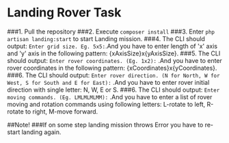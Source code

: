 
# Landing Rover Task
###1. Pull the repository
###2. Execute `composer install`
###3. Enter `php artisan landing:start` to start Landing mission.
###4. The CLI should output: `Enter grid size. Eg. 5x5:`.And you have to enter length of 'x' axis and 'y' axis in the following pattern: {xAxisSize}x{yAxisSize}. 
###5. The CLI should output: `Enter rover coordinates. (Eg. 1x2):` .And you have to enter rover coordinates in the following pattern: {xCoordinates}x{yCoordinates}. 
###6. The CLI should output: `Enter rover direction. (N for North, W for West, S for South and E for East):` .And you have to enter rover initial direction with single letter: N, W, E or S. 
###6. The CLI should output: `Enter moving commands. (Eg. LMLMLMLMM):` .And you have to enter a list of rover moving and rotation commands using following letters: L-rotate to left, R-rotate to right, M-move forward.

##Note!
###If on some step landing mission throws Error you have to re-start landing again. 

